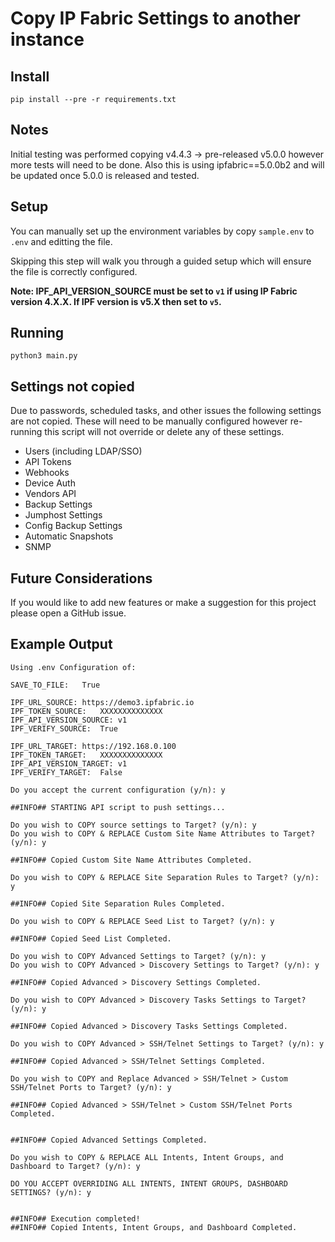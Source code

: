 # Copy IP Fabric Settings to another instance

## Install
`pip install --pre -r requirements.txt`

## Notes
Initial testing was performed copying v4.4.3 -> pre-released v5.0.0 however more tests will need to be done.
Also this is using ipfabric==5.0.0b2 and will be updated once 5.0.0 is released and tested.

## Setup
You can manually set up the environment variables by copy `sample.env` to `.env` and editting the file.

Skipping this step will walk you through a guided setup which will ensure the file is correctly configured.

**Note: IPF_API_VERSION_SOURCE must be set to `v1` if using IP Fabric version 4.X.X.
If IPF version is v5.X then set to `v5`.**

## Running
`python3 main.py`

## Settings not copied
Due to passwords, scheduled tasks, and other issues the following settings are not copied.
These will need to be manually configured however re-running this script will not override or delete
any of these settings.

- Users (including LDAP/SSO)
- API Tokens
- Webhooks
- Device Auth
- Vendors API
- Backup Settings
- Jumphost Settings
- Config Backup Settings
- Automatic Snapshots
- SNMP

## Future Considerations
If you would like to add new features or make a suggestion for this project please open a GitHub issue.

## Example Output

```commandline
Using .env Configuration of:

SAVE_TO_FILE:	True

IPF_URL_SOURCE:	https://demo3.ipfabric.io
IPF_TOKEN_SOURCE:	XXXXXXXXXXXXXX
IPF_API_VERSION_SOURCE:	v1
IPF_VERIFY_SOURCE:	True

IPF_URL_TARGET:	https://192.168.0.100
IPF_TOKEN_TARGET:	XXXXXXXXXXXXXX
IPF_API_VERSION_TARGET:	v1
IPF_VERIFY_TARGET:	False

Do you accept the current configuration (y/n): y

##INFO## STARTING API script to push settings...

Do you wish to COPY source settings to Target? (y/n): y
Do you wish to COPY & REPLACE Custom Site Name Attributes to Target? (y/n): y

##INFO## Copied Custom Site Name Attributes Completed.

Do you wish to COPY & REPLACE Site Separation Rules to Target? (y/n): y

##INFO## Copied Site Separation Rules Completed.

Do you wish to COPY & REPLACE Seed List to Target? (y/n): y

##INFO## Copied Seed List Completed.

Do you wish to COPY Advanced Settings to Target? (y/n): y
Do you wish to COPY Advanced > Discovery Settings to Target? (y/n): y

##INFO## Copied Advanced > Discovery Settings Completed.

Do you wish to COPY Advanced > Discovery Tasks Settings to Target? (y/n): y

##INFO## Copied Advanced > Discovery Tasks Settings Completed.

Do you wish to COPY Advanced > SSH/Telnet Settings to Target? (y/n): y

##INFO## Copied Advanced > SSH/Telnet Settings Completed.

Do you wish to COPY and Replace Advanced > SSH/Telnet > Custom SSH/Telnet Ports to Target? (y/n): y

##INFO## Copied Advanced > SSH/Telnet > Custom SSH/Telnet Ports Completed.


##INFO## Copied Advanced Settings Completed.

Do you wish to COPY & REPLACE ALL Intents, Intent Groups, and Dashboard to Target? (y/n): y

DO YOU ACCEPT OVERRIDING ALL INTENTS, INTENT GROUPS, DASHBOARD SETTINGS? (y/n): y


##INFO## Execution completed!
##INFO## Copied Intents, Intent Groups, and Dashboard Completed.
```